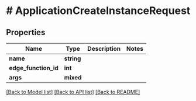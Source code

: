 # # ApplicationCreateInstanceRequest

## Properties

Name | Type | Description | Notes
------------ | ------------- | ------------- | -------------
**name** | **string** |  |
**edge_function_id** | **int** |  |
**args** | **mixed** |  |

[[Back to Model list]](../../README.md#models) [[Back to API list]](../../README.md#endpoints) [[Back to README]](../../README.md)
